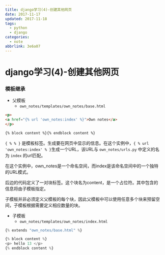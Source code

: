 ```yaml
---
title: django学习(4)-创建其他网页
date: 2017-11-17
updated: 2017-11-18
tags:
  - python
  - django
categories:
  - note
abbrlink: 3e6a07
---
```


# django学习(4)-创建其他网页

### 模板继承

* 父模板
  * `own_notes/templates/own_notes/base.html`

```html
<p>
<a href="{% url 'own_notes:index' %}">Own notes</a>
</p>

{% block content %}{% endblock content %}
```

 `{ % % }` 是模板标签。生成要在网页中显示的信息。在这个实例中，`{ % url 'own_notes:index' % }`生成一个URL，该URL与 `own_notes/urls.py` 中定义的名为 `index` 的url匹配。

在这个实例中，own_notes是一个命名空间，而index是该命名空间中的一个独特的URL模式。

后边的代码定义了一对块标签。这个块名为content，是一个占位符。其中包含的信息将由子模板指定。

子模板并非必须定义父模板的每个块，因此父模板中可以使用任意多个块来预留空间，子模板根据需要定义相应数量的块。
<!--more-->


* 子模板
  * `own_notes/templates/own_notes/index.html`

```python
{% extends "own_notes/base.html" %}

{% block content %}
<p> hello 13 </p>
{% endblock content %}
```


